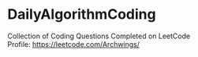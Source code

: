# DailyAlgorithmCoding

Collection of Coding Questions Completed on LeetCode 	
Profile: https://leetcode.com/Archwings/
